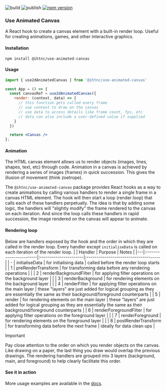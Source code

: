 ![build](https://github.com/ihtnc/use-animated-canvas/actions/workflows/build-package.yml/badge.svg)
![publish](https://github.com/ihtnc/use-animated-canvas/actions/workflows/publish-package.yml/badge.svg)
[![npm version](https://badge.fury.io/js/@ihtnc%2Fuse-animated-canvas.svg)](https://badge.fury.io/js/@ihtnc%2Fuse-animated-canvas)

### Use Animated Canvas

A React hook to create a canvas element with a built-in render loop. Useful for creating animations, games, and other interactive graphics.

#### Installation

```console
npm install @ihtnc/use-animated-canvas
```

#### Usage

```jsx
import { use2dAnimatedCanvas } from '@ihtnc/use-animated-canvas'

const App = () => {
  const canvasRef = use2dAnimatedCanvas({
    render: (context, data) => {
      // this function gets called every frame
      // use context to draw on the canvas
      // use data to access details like frame count, fps, etc
      // data can also include a user-defined value if supplied
    }
  })

  return <Canvas />
};
```

#### Animation
The HTML canvas element allows us to render objects (images, lines, shapes, text, etc) through code. Animation in a canvas is achieved by rendering a series of images (frames) in quick succession. This gives the illusion of movement (think zoetrope).

The `@ihtnc/use-animated-canvas` package provides React hooks as a way to create animations by calling various handlers to render a single frame in a canvas HTML element. The hook will then start a loop (render loop) that calls each of these handlers perpetually. The idea is that by adding some logic, the handlers will "slightly modify" the frame rendered to the canvas on each iteration. And since the loop calls these handlers in rapid succession, the image rendered on the canvas will appear to animate.

#### Rendering loop
Below are handlers exposed by the hook and the order in which they are called in the render loop. Every handler except `initialiseData` is called on each iteration of the render loop.
|   | Handler                | Purpose               | Notes                                |
|---|:-----------------------|:----------------------|:-------------------------------------|
| - | initialiseData         | for initialising data | called before the render loop starts |
| 1 | preRenderTransform     | for transforming data before any rendering operations |      |
| 2 | renderBackgroundFilter | for applying filter operations on the background layer |     |
| 3 | renderBackground       | for rendering elements on the background layer |             |
| 4 | renderFilter           | for applying filter operations on the main layer | these "layers" are just added for logical grouping as they are essentially the same as their background/foreground counterparts |
| 5 | render                 | for rendering elements on the main layer | these "layers" are just added for logical grouping as they are essentially the same as their background/foreground counterparts |
| 6 | renderForegroundFilter | for applying filter operations on the foreground layer |     |
| 7 | renderForeground       | for rendering elements on the foreground layer |             |
| 8 | postRenderTransform    | for transforming data before the next frame | ideally for data clean ups |

> [!IMPORTANT]
> Pay close attention to the order on which you render objects on the canvas. Like drawing on a paper, the last thing you draw would overlap the previous drawings. The rendering handlers are grouped into 3 layers (background, main, and foreground) to help clearly facilitate this order.

#### See it in action
More usage examples are available in the [docs](https://ihtnc.github.io/use-animated-canvas/).
